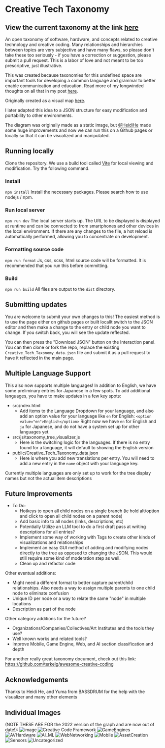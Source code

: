# Creative Tech Taxonomy

## View the current taxonomy at the link [here](https://laserpilot.github.io/Creative_Tech_Taxonomy/)

 An open taxonomy of software, hardware, and concepts related to creative technology and creative coding. Many relationships and hierarchies between topics are very subjective and have many flaws, so please don't take these too seriously - if you have a correction or suggestion, please submit a pull request. This is a labor of love and not meant to be too prescriptive, just illustrative.

 This was created because taxonomies for this undefined space are important tools for developing a common language and grammar to better enable communication and education. Read more of my longwinded thoughts on all that in my post [here](https://ablairneal.com/a-creative-technology-taxonomy).

 Originally created as a visual map [here](https://twitter.com/laserpilot/status/1104056855528128513/photo/1). 
 
 I later adapted this idea to a JSON structure for easy modification and portability to other environments. 

The diagram was originally made as a static image, but [@HeidiHe](https://github.com/HeidiHe) made some huge improvements and now we can run this on a Github pages or locally so that it can be visualized and manipulated. 

## Running locally

Clone the repository.
We use a build tool called [Vite](https://vitejs.dev/) for local viewing and modification.
Try the following command.

### Install
`npm install`
Install the necessary packages. Please search how to use nodejs / npm.

### Run local server
`npm run dev`
The local server starts up. The URL to be displayed is displayed at runtime and can be connected to from smartphones and other devices in the local environment.
If there are any changes to the file, a hot reload is automatically performed, allowing you to concentrate on development.

### Formatting source code
`npm run format`
Js, css, scss, html source code will be formatted. It is recommended that you run this before committing.

### Build
`npm run build`
All files are output to the `dist` directory.

## Submitting updates

You are welcome to submit your own changes to this! The easiest method is to use the page either on github pages or built locallt switch to the JSON editor and then make a change to the entry or child node you want to change. If you switch back, you will see the update reflected. 

You can then press the "Download JSON" button on the Interaction panel. You can then clone or fork the repo, replace the existing `Creative_Tech_Taxonomy_data.json` file and submit it as a pull request to have it reflected in the main page.

## Multiple Language Support

This also now supports multiple languages! In addition to English, we have some preliminary entries for Japanese in a few spots. To add additional languages, you have to make updates in a few key spots:

- src/ndex.html
    - Add items to the Language Dropdown for your language, and also add an option value for your language like `en` for English: `<option value="en">English</option>` Right now we have `en` for English and `ja` for Japanese, and do not have a system set up for other languages yet.
- src/js/taxonomy_tree_visualizer.js
    - Here is the switching logic for the languages. If there is no entry found for a language, it will default to showing the English version
- public/Creative_Tech_Taxonomy_data.json
    - Here is where you add new translations per entry. You will need to add a new entry in the `name` object with your language key.

Currently multiple languages are only set up to work for the tree display names but not the actual item descriptions

## Future Improvements

- To Do:
    - Hotkeys to open all child nodes on a single branch (ie hold alt/option and click to open all child nodes on a parent node)
    - Add basic info to all nodes (links, descriptions, etc)
    - Potentially Utilize an LLM tool to do a first draft pass at writing descriptions for all entries?
    - Implement some way of working with Tags to create other kinds of visualizations and relationships
    - Implement an easy GUI method of adding and modifying nodes directly to the tree as opposed to changing the JSON. This would still require some kind of moderation step as well.
    - Clean up and refactor code


Other eventual additions:
 - Might need a different format to better capture parent/child relationships. Also needs a way to assign multiple parents to one child node to eliminate confusion
 - Unique ID per node or a way to relate the same "node" in multiple locations
 - Description as part of the node



 Other category additions for the future?
  - Organizations/Companies/Collectives/Art Institutes and the tools they use?
  - Well known works and related tools?
  - Improve Mobile, Game Engine, Web, and AI section classification and depth

For another really great taxonomy document, check out this link: https://github.com/terkelg/awesome-creative-coding

## Acknowledgements

Thanks to Heidi He, and Yuma from BASSDRUM for the help with the visualizer and many other elements

## Individual Images 
(NOTE THESE ARE FOR the 2022 version of the graph and are now out of date!):
![image](Images/Creative_Tech_Taxonomy_v1.4.png)
![Creative Code Framework](Images/Creative_Code_Frameworks.png)
![GameEngines](Images/GameEngines.png)
![AVHardware](Images/AV_hardware.png)
![AI_ML](Images/AI_ML.png)
![WebNetworking](Images/Web_Networking.png)
![Mobile](Images/Mobile.png)
![AssetCreation](Images/Asset_Creation.png)
![Sensors](Images/Sensors.png)
![Uncategorized](Images/Uncategorized.png)





